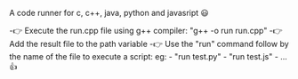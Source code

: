 A code runner for c, c++, java, python and javasript 😃

-👉 Execute the run.cpp file using g++ compiler: "g++ -o run run.cpp"
-👉 Add the result file to the path variable
-👉 Use the "run" command follow by the name of the file to execute a script: 
    eg: - "run test.py"
        - "run test.js"
        - ...👍
